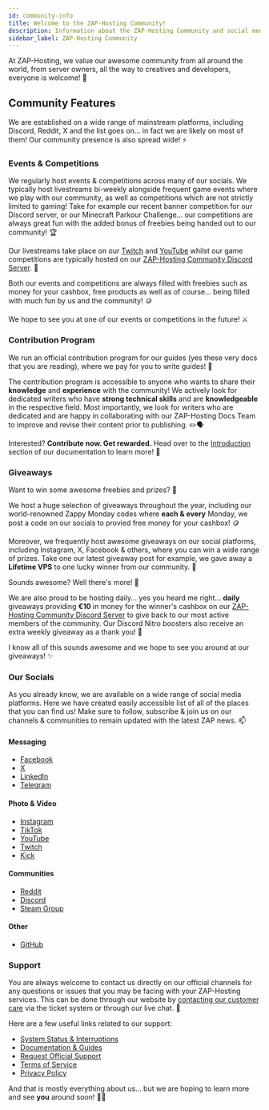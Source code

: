 ```yaml
---
id: community-info
title: Welcome to the ZAP-Hosting Community!
description: Information about the ZAP-Hosting Community and social media channels of ZAP-Hosting - ZAP-Hosting.com documentation
sidebar_label: ZAP-Hosting Community
---
```


At ZAP-Hosting, we value our awesome community from all around the world, from server owners, all the way to creatives and developers, everyone is welcome! 👋

## Community Features

We are established on a wide range of mainstream platforms, including Discord, Reddit, X and the list goes on... in fact we are likely on most of them! Our community presence is also spread wide! ⚡

### Events & Competitions

We regularly host events & competitions across many of our socials. We typically host livestreams bi-weekly alongside frequent game events where we play with our community, as well as competitions which are not strictly limited to gaming! Take for example our recent banner competition for our Discord server, or our Minecraft Parkour Challenge... our competitions are always great fun with the added bonus of freebies being handed out to our community! 🏆

Our livestreams take place on our [Twitch](https://twitch.tv/zaphosting) and [YouTube](https://youtube.com/zaphosting) whilst our game competitions are typically hosted on our [ZAP-Hosting Community Discord Server](https://discord.gg/invite/zaphosting). 🎥

Both our events and competitions are always filled with freebies such as money for your cashbox, free products as well as of course... being filled with much fun by us and the community! 🪙

We hope to see you at one of our events or competitions in the future! ⚔️

### Contribution Program

We run an official contribution program for our guides (yes these very docs that you are reading), where we pay for you to write guides! 📰

The contribution program is accessible to anyone who wants to share their **knowledge** and **experience** with the community! We actively look for dedicated writers who have **strong technical skills** and are **knowledgeable** in the respective field. Most importantly, we look for writers who are dedicated and are happy in collaborating with our ZAP-Hosting Docs Team to improve and revise their content prior to publishing. ✏️🗣️

Interested? **Contribute now. Get rewarded.** Head over to the [Introduction](contribution-introduction.md) section of our documentation to learn more! 🚀

### Giveaways

Want to win some awesome freebies and prizes? 🎁

We host a huge selection of giveaways throughout the year, including our world-renowned Zappy Monday codes where **each & every** Monday, we post a code on our socials to provied free money for your cashbox! 🪙

Moreover, we frequently host awesome giveaways on our social platforms, including Instagram, X, Facebook & others, where you can win a wide range of prizes. Take one our latest giveaway post for example, we gave away a **Lifetime VPS** to one lucky winner from our community. 💪

Sounds awesome? Well there's more! 🎉

We are also proud to be hosting daily... yes you heard me right... **daily** giveaways providing **€10** in money for the winner's cashbox on our [ZAP-Hosting Community Discord Server](https://discord.gg/invite/zaphosting) to give back to our most active members of the community. Our Discord Nitro boosters also receive an extra weekly giveaway as a thank you! 🫢

I know all of this sounds awesome and we hope to see you around at our giveaways! ✨

### Our Socials

As you already know, we are available on a wide range of social media platforms. Here we have created easily accessible list of all of the places that you can find us! Make sure to follow, subscribe & join us on our channels & communities to remain updated with the latest ZAP news. 📫

#### Messaging
- [Facebook](https://facebook.com/zaphosting)
- [X](https://x.com/zaphosting)
- [LinkedIn](https://linkedin.com/company/zaphosting)
- [Telegram](https://t.me/zap_hosting)

#### Photo & Video
- [Instagram](https://instagram.com/zaphosting)
- [TikTok](https://www.tiktok.com/@zaphosting)
- [YouTube](https://youtube.com/zaphosting)
- [Twitch](https://twitch.tv/zaphosting)
- [Kick](https://kick.com/zaphosting)

#### Communities
- [Reddit](https://reddit.com/r/zaphosting)
- [Discord](https://discord.gg/zaphosting)
- [Steam Group](https://steamcommunity.com/groups/zaphosting)

#### Other
- [GitHub](https://github.com/zaphosting)

### Support
You are always welcome to contact us directly on our official channels for any questions or issues that you may be facing with your ZAP-Hosting services. This can be done through our website by [contacting our customer care](https://zap-hosting.com/en/customer/support/) via the ticket system or through our live chat. 👥

Here are a few useful links related to our support:
- [System Status & Interruptions](https://zap-hosting.com/status)
- [Documentation & Guides](https://zap-hosting.com/guides/)
- [Request Official Support](https://zap-hosting.com/en/customer/support/)
- [Terms of Service](https://zap-hosting.com/en/terms/)
- [Privacy Policy](https://zap-hosting.com/en/privacy-policy/)

And that is mostly everything about us... but we are hoping to learn more and see **you** around soon! 🙋‍♂️